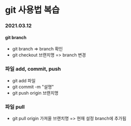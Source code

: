 # git 사용법 복습

### 2021.03.12

#### git branch

- git branch => branch 확인
- git checkout 브랜치명 => branch 변경



### 파일 add, commit, push

- git add 파일
- git commit -m "설명"
- git push origin 브랜치명



### 파일 pull

- git pull origin 가져올 브랜치명 => 현재 설정 branch에 추가됨